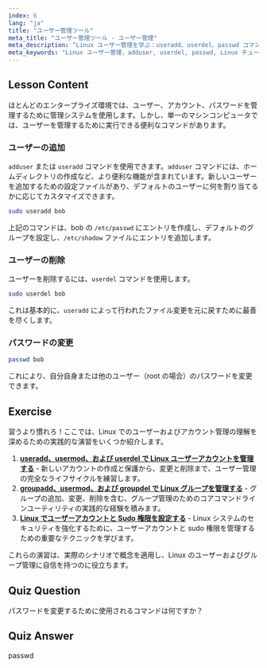 ```yaml
---
index: 6
lang: "ja"
title: "ユーザー管理ツール"
meta_title: "ユーザー管理ツール - ユーザー管理"
meta_description: "Linux ユーザー管理を学ぶ：useradd、userdel、passwd コマンドでユーザーの追加、削除、パスワード変更を行います。この初心者向けガイドで始めましょう！"
meta_keywords: "Linux ユーザー管理，adduser, userdel, passwd, Linux チュートリアル，初心者 Linux, ユーザーアカウント，Linux コマンド"
---
```


## Lesson Content

ほとんどのエンタープライズ環境では、ユーザー、アカウント、パスワードを管理するために管理システムを使用します。しかし、単一のマシンコンピュータでは、ユーザーを管理するために実行できる便利なコマンドがあります。

### ユーザーの追加

`adduser` または `useradd` コマンドを使用できます。`adduser` コマンドには、ホームディレクトリの作成など、より便利な機能が含まれています。新しいユーザーを追加するための設定ファイルがあり、デフォルトのユーザーに何を割り当てるかに応じてカスタマイズできます。

```bash
sudo useradd bob
```

上記のコマンドは、bob の `/etc/passwd` にエントリを作成し、デフォルトのグループを設定し、`/etc/shadow` ファイルにエントリを追加します。

### ユーザーの削除

ユーザーを削除するには、`userdel` コマンドを使用します。

```bash
sudo userdel bob
```

これは基本的に、`useradd` によって行われたファイル変更を元に戻すために最善を尽くします。

### パスワードの変更

```bash
passwd bob
```

これにより、自分自身または他のユーザー（root の場合）のパスワードを変更できます。

## Exercise

習うより慣れろ！ここでは、Linux でのユーザーおよびアカウント管理の理解を深めるための実践的な演習をいくつか紹介します。

1. **[useradd、usermod、および userdel で Linux ユーザーアカウントを管理する](https://labex.io/ja/labs/comptia-manage-linux-user-accounts-with-useradd-usermod-and-userdel-590837)** - 新しいアカウントの作成と保護から、変更と削除まで、ユーザー管理の完全なライフサイクルを練習します。
2. **[groupadd、usermod、および groupdel で Linux グループを管理する](https://labex.io/ja/labs/comptia-manage-linux-groups-with-groupadd-usermod-and-groupdel-590836)** - グループの追加、変更、削除を含む、グループ管理のためのコアコマンドラインユーティリティの実践的な経験を積みます。
3. **[Linux でユーザーアカウントと Sudo 権限を設定する](https://labex.io/ja/labs/comptia-configure-user-accounts-and-sudo-privileges-in-linux-590856)** - Linux システムのセキュリティを強化するために、ユーザーアカウントと sudo 権限を管理するための重要なテクニックを学びます。

これらの演習は、実際のシナリオで概念を適用し、Linux のユーザーおよびグループ管理に自信を持つのに役立ちます。

## Quiz Question

パスワードを変更するために使用されるコマンドは何ですか？

## Quiz Answer

passwd
